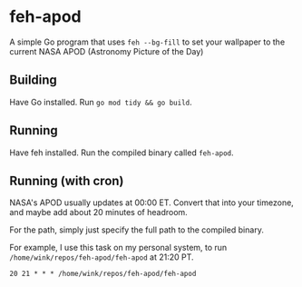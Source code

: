 # feh-apod

A simple Go program that uses `feh --bg-fill` to set your wallpaper to the current NASA APOD (Astronomy Picture of the Day)

## Building

Have Go installed. Run `go mod tidy && go build`.

## Running

Have feh installed. Run the compiled binary called `feh-apod`.

## Running (with cron)

NASA's APOD usually updates at 00:00 ET. Convert that into your timezone, and maybe add about 20 minutes of headroom.

For the path, simply just specify the full path to the compiled binary.

For example, I use this task on my personal system, to run `/home/wink/repos/feh-apod/feh-apod` at 21:20 PT.

```
20 21 * * * /home/wink/repos/feh-apod/feh-apod
```